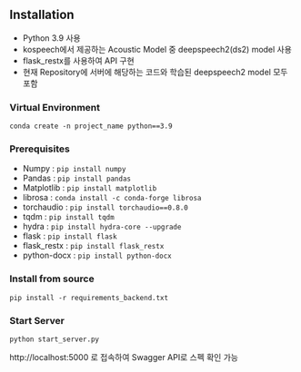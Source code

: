 ## Installation  
- Python 3.9 사용
- kospeech에서 제공하는 Acoustic Model 중 deepspeech2(ds2) model 사용
- flask_restx를 사용하여 API 구현
- 현재 Repository에 서버에 해당하는 코드와 학습된 deepspeech2 model 모두 포함

### Virtual Environment
```
conda create -n project_name python==3.9
```

### Prerequisites  
- Numpy : `pip install numpy`  
- Pandas : `pip install pandas`
- Matplotlib : `pip install matplotlib`
- librosa : `conda install -c conda-forge librosa`
- torchaudio : `pip install torchaudio==0.8.0`
- tqdm : `pip install tqdm`
- hydra : `pip install hydra-core --upgrade`
- flask : `pip install flask`
- flask_restx : `pip install flask_restx`
- python-docx : `pip install python-docx`

### Install from source
```
pip install -r requirements_backend.txt
```

### Start Server
```
python start_server.py
```
http://localhost:5000 로 접속하여 Swagger API로 스펙 확인 가능
